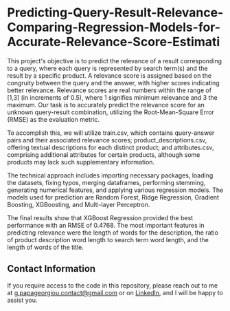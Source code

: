 # Predicting-Query-Result-Relevance-Comparing-Regression-Models-for-Accurate-Relevance-Score-Estimati
This project's objective is to predict the relevance of a result corresponding to a query, where each query is represented by search term(s) and the result by a specific product. A relevance score is assigned based on the congruity between the query and the answer, with higher scores indicating better relevance. Relevance scores are real numbers within the range of [1,3] (in increments of 0.5), where 1 signifies minimum relevance and 3 the maximum. Our task is to accurately predict the relevance score for an unknown query-result combination, utilizing the Root-Mean-Square Error (RMSE) as the evaluation metric.

To accomplish this, we will utilize train.csv, which contains query-answer pairs and their associated relevance scores; product_descriptions.csv, offering textual descriptions for each distinct product; and attributes.csv, comprising additional attributes for certain products, although some products may lack such supplementary information.

The technical approach includes importing necessary packages, loading the datasets, fixing typos, merging dataframes, performing stemming, generating numerical features, and applying various regression models. The models used for prediction are Random Forest, Ridge Regression, Gradient Boosting, XGBoosting, and Multi-layer Perceptron.

The final results show that XGBoost Regression provided the best performance with an RMSE of 0.4768. The most important features in predicting relevance were the length of words for the description, the ratio of product description word length to search term word length, and the length of words of the title.


## Contact Information

If you require access to the code in this repository, please reach out to me at g.papageorgiou.contact@gmail.com or on [LinkedIn](https://www.linkedin.com/in/giorgos-papageorgiou-3b27a9221), and I will be happy to assist you.
